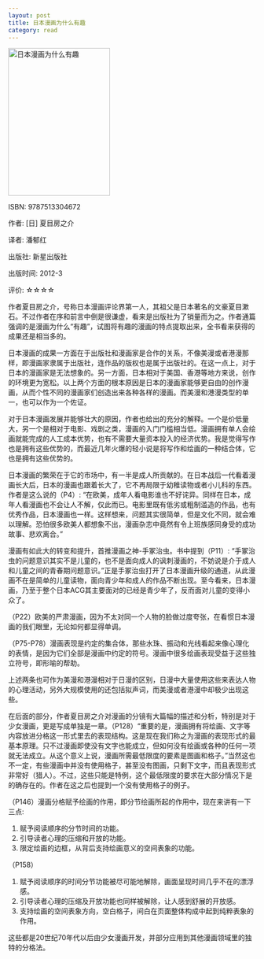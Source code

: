 ```yaml
---
layout: post
title: 日本漫画为什么有趣
category: read
---
```

<img class="cover" title="9787513304672" alt="日本漫画为什么有趣" src="/images/2012/08/9787513304672-207x300.jpg" width="207" height="300" />

ISBN: 9787513304672

作者:  [日] 夏目房之介

译者: 潘郁红

出版社: 新星出版社

出版时间: 2012-3

评价: ☆☆☆☆

作者夏目房之介，号称日本漫画评论界第一人，其祖父是日本著名的文豪夏目漱石。不过作者在序和前言中倒是很谦虚，看来是出版社为了销量而为之。作者通篇强调的是漫画为什么“有趣”，试图将有趣的漫画的特点提取出来，全书看来获得的成果还是相当多的。

日本漫画的成果一方面在于出版社和漫画家是合作的关系，不像美漫或者港漫那样，即漫画家隶属于出版社，连作品的版权也是属于出版社的。在这一点上，对于日本的漫画家是无法想象的。另一方面，日本相对于美国、香港等地方来说，创作的环境更为宽松。以上两个方面的根本原因是日本的漫画家能够更自由的创作漫画，从而个性不同的漫画家们创造出来各种各样的漫画。而美漫和港漫类型的单一，也可以作为一个佐证。

对于日本漫画发展并能够壮大的原因，作者也给出的充分的解释。一个是价低量大，另一个是相对于电影、戏剧之类，漫画的入门门槛相当低。漫画拥有单人会绘画就能完成的人工成本优势，也有不需要大量资本投入的经济优势。我是觉得写作也是拥有这些优势的，而最近几年火爆的轻小说是将写作和绘画的一种结合体，它也是拥有这些优势的。

日本漫画的繁荣在于它的市场中，有一半是成人所贡献的。在日本战后一代看着漫画长大后，日本的漫画也跟着长大了，它不再局限于幼稚读物或者小儿科的东西。作者是这么说的（P4）: “在欧美，成年人看电影谁也不好诧异。同样在日本，成年人看漫画也不会让人不解，仅此而已。电影里既有低劣或粗制滥造的作品，也有优秀作品，日本漫画也一样。这样想来，问题其实很简单，但是文化不同，就会难以理解。恐怕很多欧美人都想象不出，漫画杂志中竟然有令上班族感同身受的成功故事、悲欢离合。”

漫画有如此大的转变和提升，首推漫画之神-手冢治虫。书中提到（P11）: “手冢治虫的问题意识其实不是儿童的，也不是面向成人的讽刺漫画的，不妨说是介于成人和儿童之间的青春期问题意识。”正是手冢治虫打开了日本漫画升级的通道，从此漫画不在是简单的儿童读物，面向青少年和成人的作品不断出现。至今看来，日本漫画，乃至于整个日本ACG其主要面对的已经是青少年了，反而面对儿童的变得小众了。

（P22）欧美的严肃漫画，因为不太对同一个人物的脸做过度夸张，在看惯日本漫画的我们眼里，无论如何都显得单调。

（P75-P78）漫画表现是约定的集合体，那些水珠、振动和光线看起来像心理化的表情，是因为它们全部是漫画中约定的符号。漫画中很多绘画表现受益于这些独立符号，即形喻的帮助。

上述两条也可作为美漫和港漫相对于日漫的区别，日漫中大量使用这些来表达人物的心理活动，另外大规模使用的还包括拟声词，而美漫或者港漫中却极少出现这些。

在后面的部分，作者夏目房之介对漫画的分镜有大篇幅的描述和分析，特别是对于少女漫画，更是写成单独是一章。（P128）“重要的是，漫画拥有将绘画、文字等内容放进分格这一形式里去的表现结构。这是现在我们称之为漫画的表现形式的最基本原理。只不过漫画即使没有文字也能成立，但如何没有绘画或各种的任何一项就无法成立。从这个意义上说，漫画所需最低限度的要素是图画和格子。”当然这也不一定，有些漫画中并没有使用格子，甚至没有图画，只剩下文字，而且表现形式非常好（猎人）。不过，这些只能是特例，这个最低限度的要求在大部分情况下是的确存在的。作者在这之后也提到一个没有使用格子的例子。

（P146）漫画分格赋予绘画的作用，即分节绘画所起的作用中，现在来讲有一下三点: 

<ol>
	<li>赋予阅读顺序的分节时间的功能。</li>
	<li>引导读者心理的压缩和开放的功能。</li>
	<li>限定绘画的边框，从背后支持绘画意义的空间表象的功能。</li>
</ol>

（P158）
<ol>
	<li>赋予阅读顺序的时间分节功能被尽可能地解除，画面呈现时间几乎不在的漂浮感。</li>
	<li>引导读者心理的压缩及开放功能也同样被解除，让人感到舒展的开放感。</li>
	<li>支持绘画的空间表象方向，空白格子，间白在页面整体构成中起到纯粹表象的作用。</li>
</ol>

这些都是20世纪70年代以后由少女漫画开发，并部分应用到其他漫画领域里的独特的分格法。
